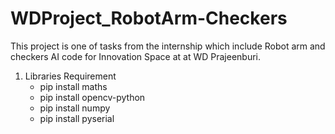 # WDProject_RobotArm-Checkers
This project is one of tasks from the internship which include Robot arm and checkers AI code for Innovation Space at at WD Prajeenburi.

1.  Libraries Requirement
    - pip install maths
    - pip install opencv-python
    - pip install numpy
    - pip install pyserial
